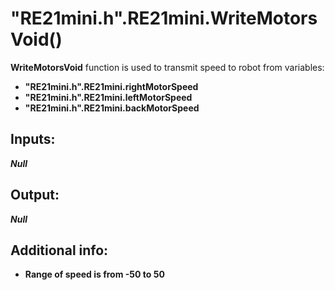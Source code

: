 <h1> "RE21mini.h".RE21mini.WriteMotorsVoid()  </h1>
  
<strong>WriteMotorsVoid</strong> function is used to transmit speed to robot from variables: 
<ul>
  <li><strong>"RE21mini.h".RE21mini.rightMotorSpeed</strong></li> 
  <li><strong>"RE21mini.h".RE21mini.leftMotorSpeed</strong></li>
  <li><strong>"RE21mini.h".RE21mini.backMotorSpeed</strong></li>
</ul>
  
<h2><strong> Inputs: </strong></h2> 
<strong><em>Null</em></strong> 
  
<h2><strong> Output: </strong></h2>
<strong><em>Null</em></strong> 

<h2><strong> Additional info: </strong></h2>
<ul>
<li><strong>Range of speed is from -50 to 50</strong></li>
</ul>
